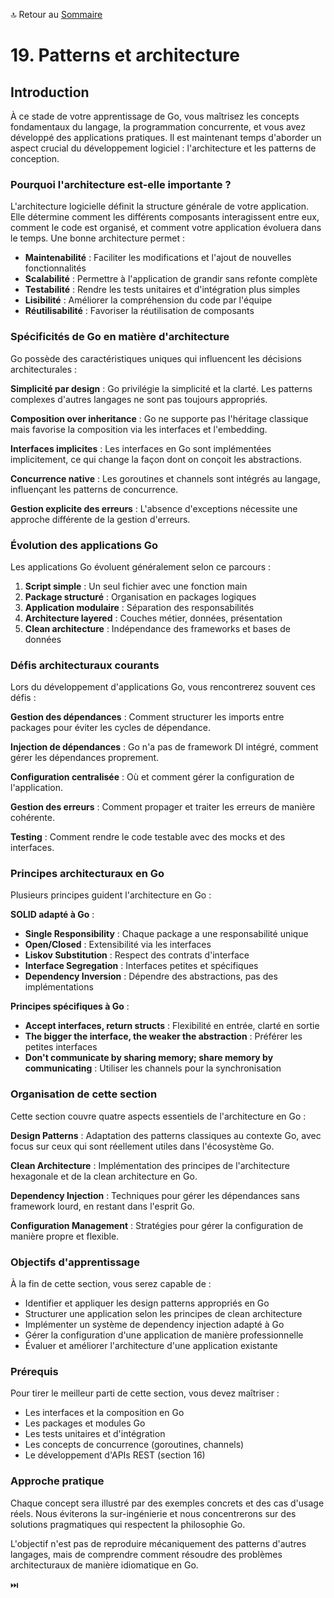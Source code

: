 🔝 Retour au [Sommaire](/SOMMAIRE.md)

# 19. Patterns et architecture

## Introduction

À ce stade de votre apprentissage de Go, vous maîtrisez les concepts fondamentaux du langage, la programmation concurrente, et vous avez développé des applications pratiques. Il est maintenant temps d'aborder un aspect crucial du développement logiciel : l'architecture et les patterns de conception.

### Pourquoi l'architecture est-elle importante ?

L'architecture logicielle définit la structure générale de votre application. Elle détermine comment les différents composants interagissent entre eux, comment le code est organisé, et comment votre application évoluera dans le temps. Une bonne architecture permet :

- **Maintenabilité** : Faciliter les modifications et l'ajout de nouvelles fonctionnalités
- **Scalabilité** : Permettre à l'application de grandir sans refonte complète
- **Testabilité** : Rendre les tests unitaires et d'intégration plus simples
- **Lisibilité** : Améliorer la compréhension du code par l'équipe
- **Réutilisabilité** : Favoriser la réutilisation de composants

### Spécificités de Go en matière d'architecture

Go possède des caractéristiques uniques qui influencent les décisions architecturales :

**Simplicité par design** : Go privilégie la simplicité et la clarté. Les patterns complexes d'autres langages ne sont pas toujours appropriés.

**Composition over inheritance** : Go ne supporte pas l'héritage classique mais favorise la composition via les interfaces et l'embedding.

**Interfaces implicites** : Les interfaces en Go sont implémentées implicitement, ce qui change la façon dont on conçoit les abstractions.

**Concurrence native** : Les goroutines et channels sont intégrés au langage, influençant les patterns de concurrence.

**Gestion explicite des erreurs** : L'absence d'exceptions nécessite une approche différente de la gestion d'erreurs.

### Évolution des applications Go

Les applications Go évoluent généralement selon ce parcours :

1. **Script simple** : Un seul fichier avec une fonction main
2. **Package structuré** : Organisation en packages logiques
3. **Application modulaire** : Séparation des responsabilités
4. **Architecture layered** : Couches métier, données, présentation
5. **Clean architecture** : Indépendance des frameworks et bases de données

### Défis architecturaux courants

Lors du développement d'applications Go, vous rencontrerez souvent ces défis :

**Gestion des dépendances** : Comment structurer les imports entre packages pour éviter les cycles de dépendance.

**Injection de dépendances** : Go n'a pas de framework DI intégré, comment gérer les dépendances proprement.

**Configuration centralisée** : Où et comment gérer la configuration de l'application.

**Gestion des erreurs** : Comment propager et traiter les erreurs de manière cohérente.

**Testing** : Comment rendre le code testable avec des mocks et des interfaces.

### Principes architecturaux en Go

Plusieurs principes guident l'architecture en Go :

**SOLID adapté à Go** :
- **Single Responsibility** : Chaque package a une responsabilité unique
- **Open/Closed** : Extensibilité via les interfaces
- **Liskov Substitution** : Respect des contrats d'interface
- **Interface Segregation** : Interfaces petites et spécifiques
- **Dependency Inversion** : Dépendre des abstractions, pas des implémentations

**Principes spécifiques à Go** :
- **Accept interfaces, return structs** : Flexibilité en entrée, clarté en sortie
- **The bigger the interface, the weaker the abstraction** : Préférer les petites interfaces
- **Don't communicate by sharing memory; share memory by communicating** : Utiliser les channels pour la synchronisation

### Organisation de cette section

Cette section couvre quatre aspects essentiels de l'architecture en Go :

**Design Patterns** : Adaptation des patterns classiques au contexte Go, avec focus sur ceux qui sont réellement utiles dans l'écosystème Go.

**Clean Architecture** : Implémentation des principes de l'architecture hexagonale et de la clean architecture en Go.

**Dependency Injection** : Techniques pour gérer les dépendances sans framework lourd, en restant dans l'esprit Go.

**Configuration Management** : Stratégies pour gérer la configuration de manière propre et flexible.

### Objectifs d'apprentissage

À la fin de cette section, vous serez capable de :

- Identifier et appliquer les design patterns appropriés en Go
- Structurer une application selon les principes de clean architecture
- Implémenter un système de dependency injection adapté à Go
- Gérer la configuration d'une application de manière professionnelle
- Évaluer et améliorer l'architecture d'une application existante

### Prérequis

Pour tirer le meilleur parti de cette section, vous devez maîtriser :

- Les interfaces et la composition en Go
- Les packages et modules Go
- Les tests unitaires et d'intégration
- Les concepts de concurrence (goroutines, channels)
- Le développement d'APIs REST (section 16)

### Approche pratique

Chaque concept sera illustré par des exemples concrets et des cas d'usage réels. Nous éviterons la sur-ingénierie et nous concentrerons sur des solutions pragmatiques qui respectent la philosophie Go.

L'objectif n'est pas de reproduire mécaniquement des patterns d'autres langages, mais de comprendre comment résoudre des problèmes architecturaux de manière idiomatique en Go.

⏭️
